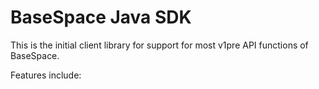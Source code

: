 # BaseSpace Java SDK

This is the initial client library for support for most v1pre API functions of BaseSpace.

Features include:


